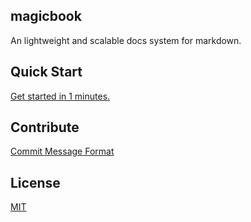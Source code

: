 ## magicbook
An lightweight and scalable docs system for markdown.

## Quick Start
[Get started in 1 minutes.](http://ipluser.github.io/magicbook/)

## Contribute
[Commit Message Format](https://github.com/angular/angular.js/blob/master/CONTRIBUTING.md#commit-message-format)

## License
[MIT](LICENSE)
